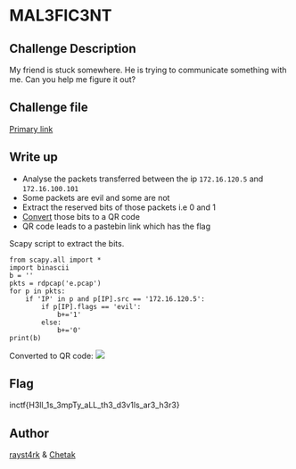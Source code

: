 # MAL3FIC3NT

## Challenge Description 

My friend is stuck somewhere. He is trying to communicate something with me. Can you help me figure it out? 

## Challenge file

[Primary link](https://github.com/aryaarun12/inctf-quals-21/blob/main/Hash%20Browns/Assets/hash-browns.pcap)

## Write up

+ Analyse the packets transferred between the ip `172.16.120.5` and `172.16.100.101`
+ Some packets are evil and some are not
+ Extract the reserved bits of those packets i.e 0 and 1
+ [Convert](https://bahamas10.github.io/binary-to-qrcode/) those bits to a QR code  
+ QR code leads to a pastebin link which has the flag

Scapy script to extract the bits.
```
from scapy.all import *
import binascii
b = ''
pkts = rdpcap('e.pcap')
for p in pkts:
    if 'IP' in p and p[IP].src == '172.16.120.5':
        if p[IP].flags == 'evil':
            b+='1'
        else:
            b+='0'
print(b)
```
Converted to QR code:
![](https://github.com/aryaarun12/inctf-quals-21/blob/main/Hash%20Browns/Assets/org%20(1).png?raw=true)
## Flag 

inctf{H3ll_1s_3mpTy_aLL_th3_d3v1ls_ar3_h3r3}

## Author 
[rayst4rk](https://twitter.com/rayst4rk) & [Chetak](https://twitter.com/Sampath53509318)  
